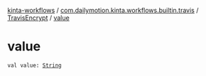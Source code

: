 [kinta-workflows](../../index.md) / [com.dailymotion.kinta.workflows.builtin.travis](../index.md) / [TravisEncrypt](index.md) / [value](./value.md)

# value

`val value: `[`String`](https://kotlinlang.org/api/latest/jvm/stdlib/kotlin/-string/index.html)